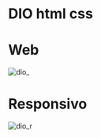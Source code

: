 # DIO html css

# Web
![dio_](https://user-images.githubusercontent.com/106700689/172086321-aa1e1424-c438-45a8-8529-def807e81a5c.png)


# Responsivo

![dio_r](https://user-images.githubusercontent.com/106700689/172086323-f566e9e6-37a1-44d3-bc1c-686cb128795c.jpeg)

